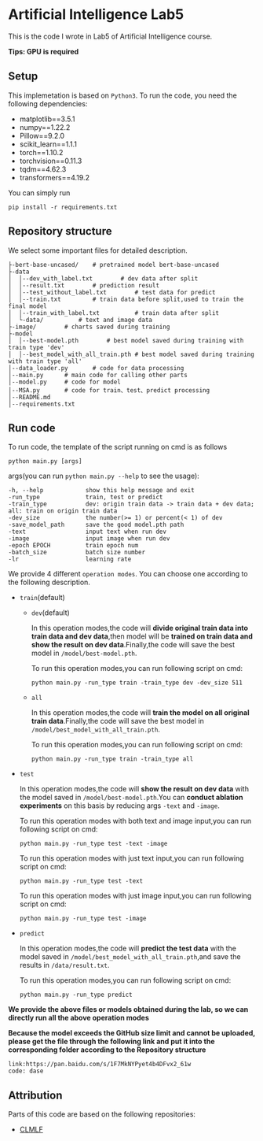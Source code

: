 # Artificial Intelligence Lab5

This is the code I wrote in Lab5 of Artificial Intelligence course.

**Tips:  GPU is required**

## Setup

This implemetation is based on `Python3`. To run the code, you need the following dependencies:

- matplotlib==3.5.1
- numpy==1.22.2
- Pillow==9.2.0
- scikit_learn==1.1.1
- torch==1.10.2
- torchvision==0.11.3
- tqdm==4.62.3
- transformers==4.19.2

You can simply run

```
pip install -r requirements.txt
```

## Repository structure

We select some important files for detailed description.	

```
├-bert-base-uncased/    # pretrained model bert-base-uncased
├-data
│  │--dev_with_label.txt		# dev data after split
│  │--result.txt		# prediction result
│  │--test_without_label.txt		# test data for predict
│  │--train.txt			# train data before split,used to train the final model
│  │--train_with_label.txt			# train data after split
│  └-data/			# text and image data     
├-image/		# charts saved during training 
├-model
│  │--best-model.pth		# best model saved during training with train type 'dev'
│  │--best_model_with_all_train.pth # best model saved during training with train type 'all'
│--data_loader.py		# code for data processing
│--main.py		# main code for calling other parts
│--model.py		# code for model
│--MSA.py		# code for train、test、predict processing
│--README.md
│--requirements.txt
```

## Run code

To run code, the template of the script running on cmd is as follows

```
python main.py [args]
```

args(you can run `python main.py --help` to see the usage):

```
-h, --help            show this help message and exit
-run_type 		      train, test or predict
-train_type			  dev: origin train data -> train data + dev data; all: train on origin train data
-dev_size 			  the number(>= 1) or percent(< 1) of dev
-save_model_path	  save the good model.pth path
-text              	  input text when run dev
-image                input image when run dev
-epoch EPOCH          train epoch num
-batch_size			  batch size number
-lr                   learning rate
```

We provide 4 different `operation modes`. You can choose one according to the following description.

- `train`(default)

  - `dev`(default)

    In this operation modes,the code will **divide original train data into train data and dev data**,then model will be **trained on train data and show the result on dev data**.Finally,the code will save the best model in `/model/best-model.pth`.

    To run this operation modes,you can run following script on cmd:

    ```
    python main.py -run_type train -train_type dev -dev_size 511
    ```

  - `all`

    In this operation modes,the code will **train the model on all original train data**.Finally,the code will save the best model in `/model/best_model_with_all_train.pth`.

    To run this operation modes,you can run following script on cmd:

    ```
    python main.py -run_type train -train_type all
    ```

- `test`

  In this operation modes,the code will **show the result on dev data** with the model saved in `/model/best-model.pth`.You can **conduct ablation experiments** on this basis by reducing args `-text` and `-image`.

  To run this operation modes with both text and image input,you can run following script on cmd:

  ```
  python main.py -run_type test -text -image
  ```

  To run this operation modes with just text input,you can run following script on cmd:

  ```
  python main.py -run_type test -text
  ```

  To run this operation modes with just image input,you can run following script on cmd:

  ```
  python main.py -run_type test -image
  ```

- `predict`

  In this operation modes,the code will **predict the test data** with the model saved in `/model/best_model_with_all_train.pth`,and save the results in `/data/result.txt`.

  To run this operation modes,you can run following script on cmd:

  ```
  python main.py -run_type predict
  ```

**We provide the above files or models obtained during the lab, so we can directly run all the above operation modes**

**Because the model exceeds the GitHub size limit and cannot be uploaded, please get the file through the following link and put it into the corresponding folder according to the Repository structure**

```
link:https://pan.baidu.com/s/1F7MkNYPyet4b4DFvx2_61w 
code: dase
```

## Attribution

Parts of this code are based on the following repositories:

- [CLMLF](https://github.com/Link-Li/CLMLF)